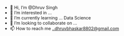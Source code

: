 - 👋 Hi, I’m @Dhruv Singh
- 👀 I’m interested in ...
- 🌱 I’m currently learning ... Data Science
- 💞️ I’m looking to collaborate on ...
- 📫 How to reach me ..dhruvbhaskar8802@gmail.com

<!---
Dhruv8802/Dhruv8802 is a ✨ special ✨ repository because its `README.md` (this file) appears on your GitHub profile.
You can click the Preview link to take a look at your changes.
--->
